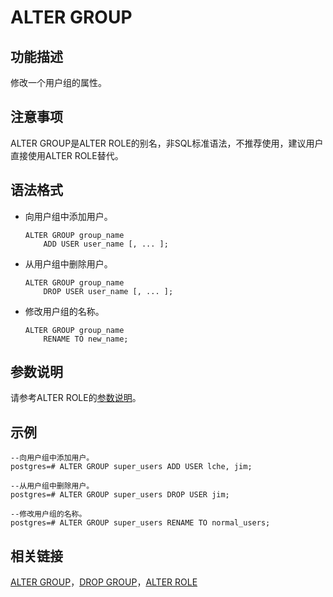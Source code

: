 # ALTER GROUP<a name="ZH-CN_TOPIC_0242370526"></a>

## 功能描述<a name="zh-cn_topic_0237122062_zh-cn_topic_0059777426_s9257704722b6426cbb9a62c26d7941f8"></a>

修改一个用户组的属性。

## 注意事项<a name="zh-cn_topic_0237122062_zh-cn_topic_0059777426_s3f6c5899f7ab4b4a936ef9a3ecfc3227"></a>

ALTER GROUP是ALTER ROLE的别名，非SQL标准语法，不推荐使用，建议用户直接使用ALTER ROLE替代。

## 语法格式<a name="zh-cn_topic_0237122062_zh-cn_topic_0059777426_s0798d93d042a4c96ab266f7eb45fc5d5"></a>

-   向用户组中添加用户。

    ```
    ALTER GROUP group_name 
        ADD USER user_name [, ... ];
    ```


-   从用户组中删除用户。

    ```
    ALTER GROUP group_name 
        DROP USER user_name [, ... ];
    ```

-   修改用户组的名称。

    ```
    ALTER GROUP group_name 
        RENAME TO new_name;
    ```


## 参数说明<a name="zh-cn_topic_0237122062_zh-cn_topic_0059777426_sf7fbcb97d29b45e38bb6d6a65cc96f46"></a>

请参考ALTER ROLE的[参数说明](ALTER-ROLE.md#zh-cn_topic_0237122068_zh-cn_topic_0059778744_s50961af6143d4aafaf8fa02febbbf331)。

## 示例<a name="zh-cn_topic_0237122062_zh-cn_topic_0059778614_sfe220a2da49d4ca5928fe714ca12e949"></a>

```
--向用户组中添加用户。
postgres=# ALTER GROUP super_users ADD USER lche, jim;

--从用户组中删除用户。
postgres=# ALTER GROUP super_users DROP USER jim;

--修改用户组的名称。
postgres=# ALTER GROUP super_users RENAME TO normal_users;
```

## 相关链接<a name="zh-cn_topic_0237122062_zh-cn_topic_0059777426_s72bcc1ca592a4b47bfaf7849e51e7e30"></a>

[ALTER GROUP](ALTER-GROUP.md)，[DROP GROUP](DROP-GROUP.md)，[ALTER ROLE](ALTER-ROLE.md)

